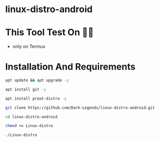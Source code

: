 # linux-distro-android




# This Tool Test On 👨‍💻
- only on Termux


# Installation And Requirements
```bash
apt update && apt upgrade -y
```


```bash
apt install git -y
```


```bash
apt install proot-distro -y
```


```bash
git clone https://github.com/Dark-Legends/linux-distro-android.git
```


```bash
cd linux-distro-android
```


```bash
chmod +x Linux-distro
```


```bash
./Linux-distro
```

